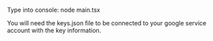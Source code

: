Type into console: node main.tsx

You will need the keys.json file to be connected to your google service account with the key information.

